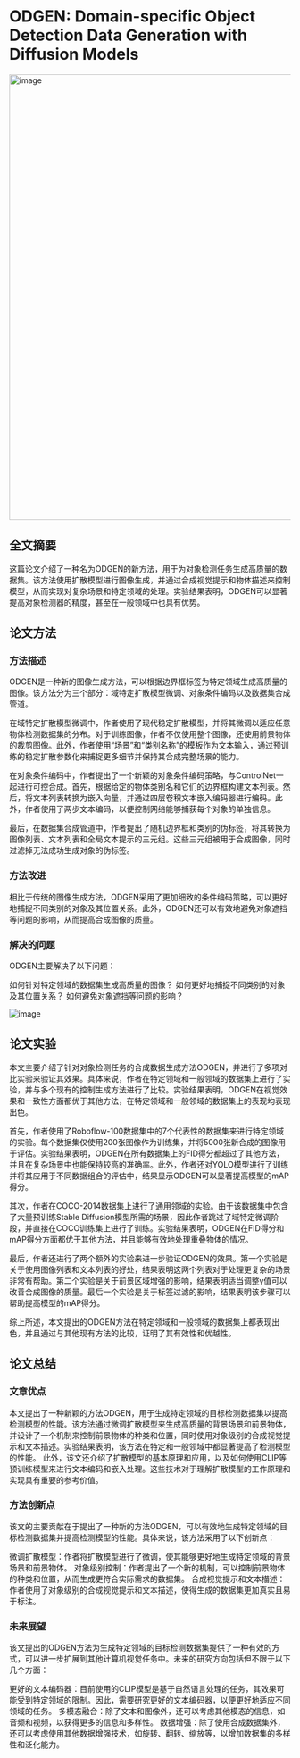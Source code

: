# ODGEN: Domain-specific Object Detection Data Generation with Diffusion Models

<img width="798" alt="image" src="https://github.com/icey-zhang/notebook/assets/54712081/7a9ed4ad-91f6-4791-a0cb-f68a4878b2b3">

## 全文摘要
这篇论文介绍了一种名为ODGEN的新方法，用于为对象检测任务生成高质量的数据集。该方法使用扩散模型进行图像生成，并通过合成视觉提示和物体描述来控制模型，从而实现对复杂场景和特定领域的处理。实验结果表明，ODGEN可以显著提高对象检测器的精度，甚至在一般领域中也具有优势。

## 论文方法
### 方法描述
ODGEN是一种新的图像生成方法，可以根据边界框标签为特定领域生成高质量的图像。该方法分为三个部分：域特定扩散模型微调、对象条件编码以及数据集合成管道。

在域特定扩散模型微调中，作者使用了现代稳定扩散模型，并将其微调以适应任意物体检测数据集的分布。对于训练图像，作者不仅使用整个图像，还使用前景物体的裁剪图像。此外，作者使用“场景”和“类别名称”的模板作为文本输入，通过预训练的稳定扩散参数化来捕捉更多细节并保持其合成完整场景的能力。

在对象条件编码中，作者提出了一个新颖的对象条件编码策略，与ControlNet一起进行可控合成。首先，根据给定的物体类别名和它们的边界框构建文本列表。然后，将文本列表转换为嵌入向量，并通过四层卷积文本嵌入编码器进行编码。此外，作者使用了两步文本编码，以便控制网络能够捕获每个对象的单独信息。

最后，在数据集合成管道中，作者提出了随机边界框和类别的伪标签，将其转换为图像列表、文本列表和全局文本提示的三元组。这些三元组被用于合成图像，同时过滤掉无法成功生成对象的伪标签。

### 方法改进
相比于传统的图像生成方法，ODGEN采用了更加细致的条件编码策略，可以更好地捕捉不同类别的对象及其位置关系。此外，ODGEN还可以有效地避免对象遮挡等问题的影响，从而提高合成图像的质量。

### 解决的问题
ODGEN主要解决了以下问题：

如何针对特定领域的数据集生成高质量的图像？
如何更好地捕捉不同类别的对象及其位置关系？
如何避免对象遮挡等问题的影响？

![image](https://github.com/icey-zhang/notebook/assets/54712081/3b76a56e-d8c7-4b52-b6fe-454a71c6619d)


## 论文实验
本文主要介绍了针对对象检测任务的合成数据生成方法ODGEN，并进行了多项对比实验来验证其效果。具体来说，作者在特定领域和一般领域的数据集上进行了实验，并与多个现有的控制生成方法进行了比较。实验结果表明，ODGEN在视觉效果和一致性方面都优于其他方法，在特定领域和一般领域的数据集上的表现均表现出色。

首先，作者使用了Roboflow-100数据集中的7个代表性的数据集来进行特定领域的实验。每个数据集仅使用200张图像作为训练集，并将5000张新合成的图像用于评估。实验结果表明，ODGEN在所有数据集上的FID得分都超过了其他方法，并且在复杂场景中也能保持较高的准确率。此外，作者还对YOLO模型进行了训练并将其应用于不同数据组合的评估中，结果显示ODGEN可以显著提高模型的mAP得分。

其次，作者在COCO-2014数据集上进行了通用领域的实验。由于该数据集中包含了大量预训练Stable Diffusion模型所需的场景，因此作者跳过了域特定微调阶段，并直接在COCO训练集上进行了训练。实验结果表明，ODGEN在FID得分和mAP得分方面都优于其他方法，并且能够有效地处理重叠物体的情况。

最后，作者还进行了两个额外的实验来进一步验证ODGEN的效果。第一个实验是关于使用图像列表和文本列表的好处，结果表明这两个列表对于处理更复杂的场景非常有帮助。第二个实验是关于前景区域增强的影响，结果表明适当调整γ值可以改善合成图像的质量。最后一个实验是关于标签过滤的影响，结果表明该步骤可以帮助提高模型的mAP得分。

综上所述，本文提出的ODGEN方法在特定领域和一般领域的数据集上都表现出色，并且通过与其他现有方法的比较，证明了其有效性和优越性。

## 论文总结
### 文章优点
本文提出了一种新颖的方法ODGEN，用于生成特定领域的目标检测数据集以提高检测模型的性能。该方法通过微调扩散模型来生成高质量的背景场景和前景物体，并设计了一个机制来控制前景物体的种类和位置，同时使用对象级别的合成视觉提示和文本描述。实验结果表明，该方法在特定和一般领域中都显著提高了检测模型的性能。 此外，该文还介绍了扩散模型的基本原理和应用，以及如何使用CLIP等预训练模型来进行文本编码和嵌入处理。这些技术对于理解扩散模型的工作原理和实现具有重要的参考价值。

### 方法创新点
该文的主要贡献在于提出了一种新的方法ODGEN，可以有效地生成特定领域的目标检测数据集并提高检测模型的性能。具体来说，该方法采用了以下创新点：

微调扩散模型：作者将扩散模型进行了微调，使其能够更好地生成特定领域的背景场景和前景物体。
对象级别控制：作者提出了一个新的机制，可以控制前景物体的种类和位置，从而生成更符合实际需求的数据集。
合成视觉提示和文本描述：作者使用了对象级别的合成视觉提示和文本描述，使得生成的数据集更加真实且易于标注。
### 未来展望
该文提出的ODGEN方法为生成特定领域的目标检测数据集提供了一种有效的方式，可以进一步扩展到其他计算机视觉任务中。未来的研究方向包括但不限于以下几个方面：

更好的文本编码器：目前使用的CLIP模型是基于自然语言处理的任务，其效果可能受到特定领域的限制。因此，需要研究更好的文本编码器，以便更好地适应不同领域的任务。
多模态融合：除了文本和图像外，还可以考虑其他模态的信息，如音频和视频，以获得更多的信息和多样性。
数据增强：除了使用合成数据集外，还可以考虑使用其他数据增强技术，如旋转、翻转、缩放等，以增加数据集的多样性和泛化能力。
